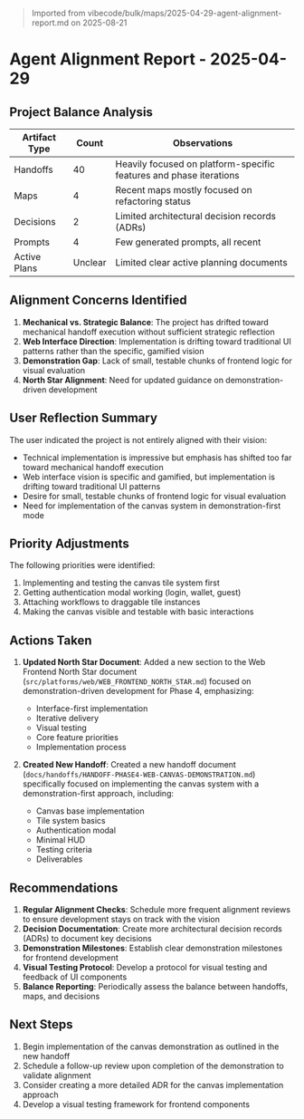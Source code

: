 > Imported from vibecode/bulk/maps/2025-04-29-agent-alignment-report.md on 2025-08-21

# Agent Alignment Report - 2025-04-29

## Project Balance Analysis

| Artifact Type | Count | Observations |
|---------------|-------|--------------|
| Handoffs      | 40    | Heavily focused on platform-specific features and phase iterations |
| Maps          | 4     | Recent maps mostly focused on refactoring status |
| Decisions     | 2     | Limited architectural decision records (ADRs) |
| Prompts       | 4     | Few generated prompts, all recent |
| Active Plans  | Unclear | Limited clear active planning documents |

## Alignment Concerns Identified

1. **Mechanical vs. Strategic Balance**: The project has drifted toward mechanical handoff execution without sufficient strategic reflection
2. **Web Interface Direction**: Implementation is drifting toward traditional UI patterns rather than the specific, gamified vision
3. **Demonstration Gap**: Lack of small, testable chunks of frontend logic for visual evaluation
4. **North Star Alignment**: Need for updated guidance on demonstration-driven development

## User Reflection Summary

The user indicated the project is not entirely aligned with their vision:
- Technical implementation is impressive but emphasis has shifted too far toward mechanical handoff execution
- Web interface vision is specific and gamified, but implementation is drifting toward traditional UI patterns
- Desire for small, testable chunks of frontend logic for visual evaluation
- Need for implementation of the canvas system in demonstration-first mode

## Priority Adjustments

The following priorities were identified:
1. Implementing and testing the canvas tile system first
2. Getting authentication modal working (login, wallet, guest)
3. Attaching workflows to draggable tile instances
4. Making the canvas visible and testable with basic interactions

## Actions Taken

1. **Updated North Star Document**: Added a new section to the Web Frontend North Star document (`src/platforms/web/WEB_FRONTEND_NORTH_STAR.md`) focused on demonstration-driven development for Phase 4, emphasizing:
   - Interface-first implementation
   - Iterative delivery
   - Visual testing
   - Core feature priorities
   - Implementation process

2. **Created New Handoff**: Created a new handoff document (`docs/handoffs/HANDOFF-PHASE4-WEB-CANVAS-DEMONSTRATION.md`) specifically focused on implementing the canvas system with a demonstration-first approach, including:
   - Canvas base implementation
   - Tile system basics
   - Authentication modal
   - Minimal HUD
   - Testing criteria
   - Deliverables

## Recommendations

1. **Regular Alignment Checks**: Schedule more frequent alignment reviews to ensure development stays on track with the vision
2. **Decision Documentation**: Create more architectural decision records (ADRs) to document key decisions
3. **Demonstration Milestones**: Establish clear demonstration milestones for frontend development
4. **Visual Testing Protocol**: Develop a protocol for visual testing and feedback of UI components
5. **Balance Reporting**: Periodically assess the balance between handoffs, maps, and decisions

## Next Steps

1. Begin implementation of the canvas demonstration as outlined in the new handoff
2. Schedule a follow-up review upon completion of the demonstration to validate alignment
3. Consider creating a more detailed ADR for the canvas implementation approach
4. Develop a visual testing framework for frontend components 